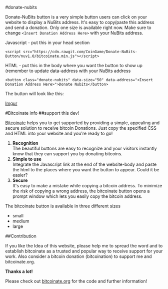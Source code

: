 #donate-nubits


Donate-NuBits button is a very simple button users can click on your website to display a NuBits address. It's easy to copy/paste this address and send a donation. Only one size is available right now. Make sure to change ```<Insert Donation Address Here>``` with your NuBits address.

Javascript - put this in your head section
```
<script src="https://cdn.rawgit.com/CoinGame/Donate-NuBits-Button/nuv1.0/bitcoinate.min.js"></script>
```
HTML - put this in the body where you want the button to show up (remember to update data-address with your NuBits address
```
<button class="donate-nubits" data-size="50" data-address="<Insert Donation Address Here>">Donate Nubits</button>
```

The button will look like this:

[Imgur](http://i.imgur.com/x17S6Ct.png)


#Bitcoinate info
##support this dev!

[Bitcoinate](http://bitcoinate.org) helps you to get supported by providing a simple,
appealing and secure solution to receive bitcoin Donations.
Just copy the specified CSS and HTML into your website and you're ready to go!


1. **Recognition**  
	The beautiful buttons are easy to recognize and your visitors instantly know that they can support you by donating bitcoins.
1. **Simple to use**  
	Integrate the Javascript link at the end of the website-body and paste the html to the places where you want the button to appear.
	Could it be easier?
1. **Secure**  
	It's easy to make a mistake while copying a bitcoin address.
	To minimize the risk of copying a wrong address,
	the bitcoinate button opens a prompt window which lets you easily copy the bitcoin address.


The bitcoinate button is available in three different sizes  
* small  
* medium  
* large


##Contribution

If you like the Idea of this website, please help me to spread the word
and to establish bitcoinate as a trusted and popular way to receive support for your work.
Also consider a bitcoin donation (bitcoination) to support me and bitcoinate.org.

**Thanks a lot!**

Please check out [bitcoinate.org](http://bitcoinate.org) for the code and further information!
